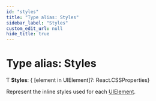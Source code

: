 ```yaml
---
id: "styles"
title: "Type alias: Styles"
sidebar_label: "Styles"
custom_edit_url: null
hide_title: true
---
```


# Type alias: Styles

Ƭ **Styles**: { [element in UIElement]?: React.CSSProperties}

Represent the inline styles used for each [UIElement](../enums/uielement.md).
